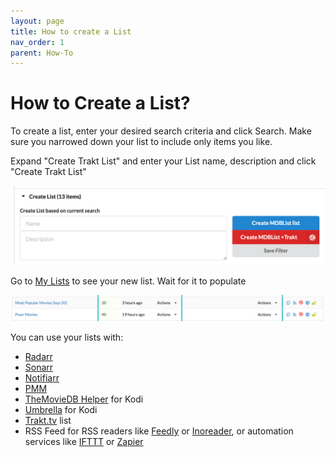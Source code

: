 ```yaml
---
layout: page
title: How to create a List
nav_order: 1
parent: How-To
---
```


# How to Create a List?

To create a list, enter your desired search criteria and click Search. Make sure you narrowed down your list to include only items you like.

Expand "Create Trakt List" and enter your List name, description and click "Create Trakt List"

![](/assets/images/create_trakt_list.png)

Go to [My Lists](https://mdblist.com/mylists/) to see your new list. Wait for it to populate

![](/assets/images/lists.png)

You can use your lists with:
- [Radarr](mdblist_to_radarr)
- [Sonarr](https://sonarr.tv)
- [Notifiarr](/docs/third-party/notifiarr) 
- [PMM](/docs/third-party/pmm)
- [TheMovieDB Helper](https://github.com/jurialmunkey/plugin.video.themoviedb.helper) for Kodi
- [Umbrella](https://github.com/umbrellaplug/umbrellaplug.github.io) for Kodi
- [Trakt.tv](https://trakt.tv/) list
- RSS Feed for RSS readers like [Feedly](https://feedly.com) or [Inoreader](https://www.inoreader.com/), or automation services like [IFTTT](https://ifttt.com/) or [Zapier](https://zapier.com)

